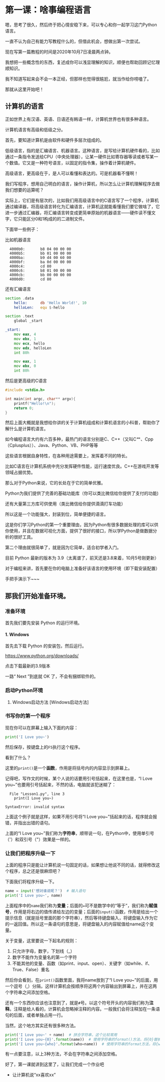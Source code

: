 # 第一课：啥事编程语言

嗯，思考了很久，然后终于把心情安稳下来，可以专心和你一起学习这门Python语言。

一直不认为自己有能力写教程什么的，但借此机会，想做出第一次尝试。

现在写第一篇教程的时间是2020年10月7日凌晨两点钟。

我想把一些概念性的东西，复述成你可以浅显理解的知识，顺便也帮助回顾记忆理顺知识。

我不知道写起来会不会一本正经，但那样也觉得很尴尬，就当作给你唠嗑了。

那就从这里开始吧！

## 计算机的语言

正如世界上有汉语、英语、日语还有韩语一样，计算机世界也有很多种语言。

计算机语言有高级和低级之分。

首先，要知道计算机是由软件和硬件多层次组成的。

低级语言，指的是汇编语言、机器语言。这种语言，是写给计算机硬件看的，比如通过一条指令发送给CPU（中央处理器），让某一硬件比如寄存器等读或者写某一个数值。它又是一种符号语言，以固定的指令集，操作着计算机硬件。

高级语言，更高级在于，是人可以看懂和表达的。可是机器看不懂啊！

我们写程序，想用自己明白的语言，操作计算机，所以怎么让计算机理解程序去做我们想要的运算呢？

实际上，它们是有层次的，比如我们用高级语言中的C语言写了一个程序，计算机通过编译器，将高级语言转化为汇编语言，计算机这就能看懂我们要它做啥了，它进一步通过汇编器，将汇编语言转变成更简单原始的机器语言——硬件读不懂文字，它只能区分0和1构成的的二进制文件。

下面举一些例子：

比如机器语言

```
  4000b0:       b8 04 00 00 00
  4000b5:       bb 01 00 00 00
  4000ba:       b9 d4 00 60 00
  4000bf:       ba 0d 00 00 00
  4000c4:       cd 80
  4000c6:       b8 01 00 00 00
  4000cb:       bb 00 00 00 00
  4000d0:       cd 80
```

还有汇编语言

```asm
section .data
    hello:      db 'Hello World!', 10
    helloLen:   equ $-hello

section .text
    global _start

_start:
    mov eax, 4
    mov ebx, 1
    mov ecx, hello
    mov edx, helloLen
    int 80h

    mov eax, 1
    mov ebx, 0
    int 80h
```

然后是更高级的C语言

```c
#include <stdio.h>

int main(int argc, char** argv){
    printf("Hello!\n");
    return 0;
}
```

然后上面大概就是我想给你讲的关于计算机组成和计算机语言的小科普，帮助你了解什么是计算机语言。

如今编程语言大约有六百多种，最热门的语言分别是C、C++（又叫C艹、Cpp（Cplusplus））、Java、Python、VB、PHP等等

这些语言根据自身特性，在各种用途需要上，发挥着不同的特长。

比如C语言在计算机系统中充分发挥硬件性能，运行速度优良。C++在游戏开发等领域占据优势。

那么对于Python来说，它的长处在于它的简单优雅。

Python为我们提供了完善的基础功能库（你可以类比微信给你提供了支付的功能)

还有大量第三方库可供使用（类比微信给你提供滴滴打车功能）

所以这是一个功能强大，封装到位，简单便捷的语言。

这是你们学习Python的第一个重要理由，因为Python有很多数据处理的库可以供你使用，并且在数据可视化方面，提供了很好的接口，所以学Python是做数据分析的很好工具。

第二个理由就很简单了，就是因为它简单，适合初学者入门。

目前 Python 最新的版本为 3.9（太离谱了，前天还是3.8来着，10月5号刚更新）

对于编程来讲，首先要在你的电脑上准备好该语言的使用环境（即下载安装配置）

手把手演示下~~~

## 那我们开始准备环境。

### 准备环境

首先我们要先安装 Python 的运行环境。

#### 1. Windows

首先去下载 Python 的安装包，然后运行。

https://www.python.org/downloads/

点击下载最新的3.9版本



一路“ Next ”到底就 OK 了，不会有捆绑软件的。



### 启动Python环境

1. Windows启动方法
[Windows启动方法]

### 书写你的第一个程序

现在你可以在屏幕上输入下面的内容：

```python
print('I Love you~')
```

然后保存，按键盘上的`F5`执行这个程序。

看到了什么？

这里的`print()`是一个**函数**，作用是将括号内的内容显示到屏幕上。

记得吧，写作文的时候，某个人说的话要用引号括起来，在这里也是，“I Love you~”也要用引号括起来，不然的话，电脑就该犯迷糊了：

```
  File "Lesson1.py", line 3  
    print(I Love you~)  
               ^  
SyntaxError: invalid syntax
```

上面这个例子就是这样，如果不用引号将“I Love you~”括起来的话，程序就会报错，并指出出错的语句。

上面的“I Love you~”我们称为**字符串**，顺带说一句，在Python中，使用单引号（'）和双引号（"）效果是一样的。

### 让我们把程序升级一下

上面的程序只是能让计算机说一句固定的话，如果想让他说不同的话，就得修改这个程序，总之还是很麻烦吧？

下面我们将程序升级一下。

```python
name = input('想对谁说呢？')  # 输入语句
print('I Love you~', name)
```

上面程序中的`name`我们称为**变量**；后面的`=`可不是数学中的“等于”，我们称为**赋值号**，作用是将右边的值传递给左边的变量；后面的`input()`函数，作用是给出一个提示信息（就是括号里面的那个字符串），然后等待键盘输入，将键盘输入作为它的一返回值。所以这一条语句的意思是，将键盘输入的内容赋值给name这个变量。

关于变量，这里要说一下起名的规则：

1. 只允许字母，数字，下划线（_）
2. 数字不能作为变量名的第一个字符
3. 不能其他的变量、函数（如print、input、open）、关键字（如while、if、True、False）重名

然后你会看到，在`print()`函数里面，我将name放到了“I Love you~”的后面，用一个逗号（,）分隔，这样计算机会按顺序将这两个内容输出到屏幕上，并在这两个字符串之间添加空格。

还有一个东西你应该也注意到了，就是`#`号。以这个符号开头的内容我们称为**注释**。注释是给人看的，计算机会忽略掉注释的内容。一般我们会将注释加在一条语句的后面，或者单独占用一行。

当然，这个地方其实还有很多种方法。

```python
print('I Love you~' + name)  # 拼合字符串，这个比较常用
print('I Love you~{0}'.format(name))  # 使用字符串的format()方法，将{0}替换
print('I Love you~{who}'.format(who=name))  # 使用字符串的format方法，将{who}替换
```

有一点要注意，以上3种方法，不会在字符串之间添加空格。

好了，第一课就讲到这里了，让我们完成一个作业吧

* 让计算机说“xx喜欢xx”
